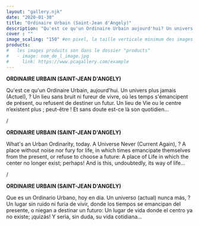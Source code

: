 ```yaml
---
layout: "gallery.njk"
date: "2020-01-30"
title: "Ordinaire Urbain (Saint-Jean d'Angely)"
description: "Qu'est ce qu'un Ordinaire Urbain aujourd'hui? Un univers plus jamais (Actuel)? Un lieu sans bruit ni fureur de vivre, où les temps s'émancipent de présent, ou refusent de destiner un futur. Un lieu de Vie ou le centre n’existent plus; peut-être! Et sans doute est-ce là son quotidien..."
cover : ""
image_scaling: "150" #en pixel, la taille verticale minimum des images presentes dans la gallery
products:
#   les images produits son dans le dossier "products"
#   - image: nom_de_l_image.jpg
#     link: https://www.pcagallery.com/example
---
```

**ORDINAIRE URBAIN (SAINT-JEAN D'ANGELY)**

Qu'est ce qu'un Ordinaire Urbain, aujourd'hui. Un univers plus jamais (Actuel), ? Un lieu sans bruit ni fureur de vivre, où les temps s'émancipent de présent, ou refusent de destiner un futur. Un lieu de Vie ou le centre n’existent plus ; peut-être ! Et sans doute est-ce là son quotidien...  

/

**ORDINAIRE URBAIN (SAINT-JEAN D'ANGELY)**

What's an Urban Ordinarity, today. A Universe Never (Current Again), ? A place without noise nor fury for life, in which times emancipate themselves from the present, or refuse to choose a future: A place of Life in which the center no longer exist; perhaps! And is this, undoubtedly, its way of life...  

/

**ORDINAIRE URBAIN (SAINT-JEAN D'ANGELY)**

Que es un Ordinario Urbano, hoy en día. Un universo (actual) nunca más, ? Un lugar sin ruido ni furia de vivir, donde los tiempos se emancipan del presente, o niegan a destinar un futuro: Un lugar de vida donde el centro ya no existe; ¡quizás! Y serìa, sin duda, su vida cotidiana...  